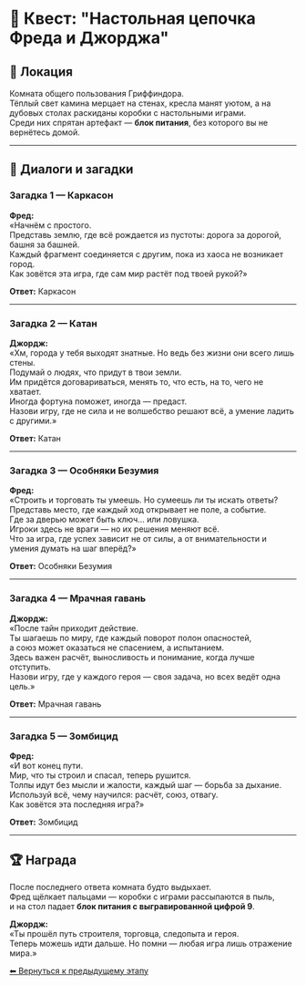 # 🧩 Квест: "Настольная цепочка Фреда и Джорджа"

## 🏰 Локация
Комната общего пользования Гриффиндора.  
Тёплый свет камина мерцает на стенах, кресла манят уютом, а на дубовых столах раскиданы коробки с настольными играми.  
Среди них спрятан артефакт — **блок питания**, без которого вы не вернётесь домой.

---

## 💬 Диалоги и загадки

### Загадка 1 — **Каркасон**
**Фред:**  
«Начнём с простого.  
Представь землю, где всё рождается из пустоты: дорога за дорогой, башня за башней.  
Каждый фрагмент соединяется с другим, пока из хаоса не возникает город.  
Как зовётся эта игра, где сам мир растёт под твоей рукой?»

**Ответ:** Каркасон

---

### Загадка 2 — **Катан**
**Джордж:**  
«Хм, города у тебя выходят знатные. Но ведь без жизни они всего лишь стены.  
Подумай о людях, что придут в твои земли.  
Им придётся договариваться, менять то, что есть, на то, чего не хватает.  
Иногда фортуна поможет, иногда — предаст.  
Назови игру, где не сила и не волшебство решают всё, а умение ладить с другими.»

**Ответ:** Катан

---

### Загадка 3 — **Особняки Безумия**
**Фред:**  
«Строить и торговать ты умеешь. Но сумеешь ли ты искать ответы?  
Представь место, где каждый ход открывает не поле, а событие.  
Где за дверью может быть ключ… или ловушка.  
Игроки здесь не враги — но их решения меняют всё.  
Что за игра, где успех зависит не от силы, а от внимательности и умения думать на шаг вперёд?»

**Ответ:** Особняки Безумия

---

### Загадка 4 — **Мрачная гавань**
**Джордж:**  
«После тайн приходит действие.  
Ты шагаешь по миру, где каждый поворот полон опасностей,  
а союз может оказаться не спасением, а испытанием.  
Здесь важен расчёт, выносливость и понимание, когда лучше отступить.  
Назови игру, где у каждого героя — своя задача, но всех ведёт одна цель.»

**Ответ:** Мрачная гавань

---

### Загадка 5 — **Зомбицид**
**Фред:**  
«И вот конец пути.  
Мир, что ты строил и спасал, теперь рушится.  
Толпы идут без мысли и жалости, каждый шаг — борьба за дыхание.  
Используй всё, чему научился: расчёт, союз, отвагу.  
Как зовётся эта последняя игра?»

**Ответ:** Зомбицид

---

## 🏆 Награда
После последнего ответа комната будто выдыхает.  
Фред щёлкает пальцами — коробки с играми рассыпаются в пыль,  
и на стол падает **блок питания с выгравированной цифрой 9**.

**Джордж:**  
«Ты прошёл путь строителя, торговца, следопыта и героя.  
Теперь можешь идти дальше. Но помни — любая игра лишь отражение мира.»

[⬅ Вернуться к предыдущему этапу](README.md)